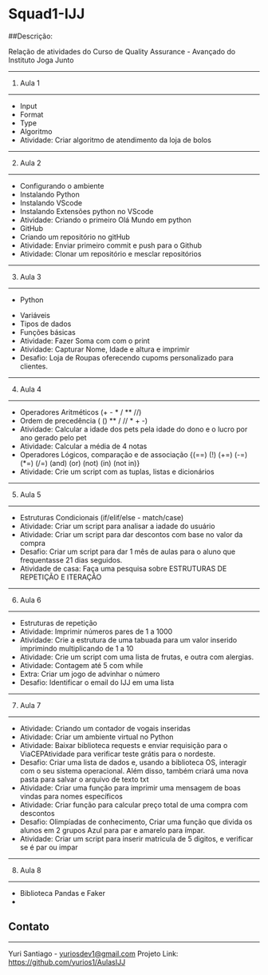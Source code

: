 # Squad1-IJJ
##Descrição:

Relação de atividades do Curso de Quality Assurance - Avançado do Instituto Joga Junto

---
1. Aula 1
___
- Input
- Format
- Type
- Algoritmo
- Atividade: Criar algoritmo de atendimento da loja de bolos
---
2. Aula 2
___
- Configurando o ambiente
- Instalando Python
- Instalando VScode
- Instalando Extensões python no VScode
- Atividade: Criando o primeiro Olá Mundo em python
- GitHub
- Criando um repositório no gitHub
- Atividade: Enviar primeiro commit e push para o Github
- Atividade: Clonar um repositório e mesclar repositórios
---
3. Aula 3
___
+ Python
- Variáveis
- Tipos de dados
- Funções básicas
- Atividade: Fazer Soma com com o print
- Atividade: Capturar Nome, Idade e altura e imprimir
- Desafio: Loja de Roupas oferecendo cupoms personalizado para clientes.
---
4. Aula 4
___
- Operadores Aritméticos (+ - * / ** //)
- Ordem de precedência ( () ** / // * + -)
- Atividade: Calcular a idade dos pets pela idade do dono e o lucro por ano gerado pelo pet
- Atividade: Calcular a média de 4 notas
- Operadores Lógicos, comparação e de associação {(==) (!) (+=) (-=) (*=) (/=) (and) (or) (not) (in) (not in)}
- Atividade: Crie um script com as tuplas, listas e dicionários
---
5. Aula 5
___
- Estruturas Condicionais (if/elif/else - match/case)
- Atividade: Criar um script para analisar a iadade do usuário
- Atividade: Criar um script para dar descontos com base no valor da compra
- Desafio: Criar um script para dar 1 mês de aulas para o aluno que frequentasse 21 dias seguidos.
- Atividade de casa: Faça uma pesquisa sobre ESTRUTURAS DE REPETIÇÃO E ITERAÇÃO
---
6. Aula 6
___
- Estruturas de repetição
- Atividade: Imprimir números pares de 1 a 1000
- Atividade: Crie a estrutura de uma tabuada para um valor inserido imprimindo multiplicando de 1 a 10
- Atividade: Crie um script com uma lista de frutas, e outra com alergias.
- Atividade: Contagem até 5 com while
- Extra: Criar um jogo de advinhar o número
- Desafio: Identificar o email do IJJ em uma lista
---
7. Aula 7
___
- Atividade: Criando um contador de vogais inseridas
- Atividade: Criar um ambiente virtual no Python
- Atividade: Baixar biblioteca requests e enviar requisição para o ViaCEPAtividade para verificar teste grátis para o nordeste.
- Desafio: Criar uma lista de dados e, usando a biblioteca OS, interagir com o seu sistema operacional. Além disso, também criará uma nova pasta para salvar o arquivo de texto txt
- Atividade: Criar uma função para imprimir uma mensagem de boas vindas para nomes específicos
- Atividade: Criar função para calcular preço total de uma compra com descontos 
- Desafio: Olimpíadas de conhecimento, Criar uma função que divida  os alunos em 2 grupos Azul para par e amarelo para ímpar.
- Atividade: Criar um script para inserir matricula de 5 digitos, e verificar se é par ou impar
---
8. Aula 8
___
- Biblioteca Pandas e Faker
- 

## Contato
---
Yuri Santiago - yuriosdev1@gmail.com
Projeto Link: https://github.com/yurios1/AulasIJJ
